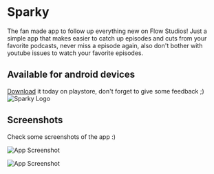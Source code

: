 
# Sparky

The fan made app to follow up everything new on Flow Studios!
Just a simple app that makes easier to catch up episodes and cuts from your favorite podcasts,
never miss a episode again, also don't bother with youtube issues to watch your favorite episodes.


## Available for android devices

[Download](https://play.google.com/store/apps/details?id=com.silent.sparky) it today on playstore, don't forget to give some feedback ;) 
![Sparky Logo](https://github.com/SilentBrazil/Sparky/blob/develop/core/src/main/res/mipmap-xxxhdpi/ic_launcher.png)


## Screenshots
Check some screenshots of the app :)

![App Screenshot](https://play-lh.googleusercontent.com/0QP-mljeN69ckFywHvjc_JpLJit7GqlAmKqwk0pjH1EK5fULcCU4L_NmHM0SgbUpxRs=w2560-h1440-rw)

![App Screenshot](https://play-lh.googleusercontent.com/zU3z8oH-mSR7sTPLYhafi2NDbnofN4hSFEjlmdzF3ePGVD4Qc2hLuKJWTikVutAInvU=w2560-h1440-rw)

